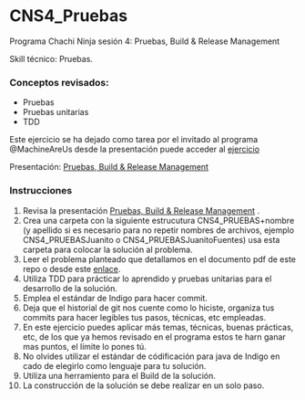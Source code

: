 # CNS4_Pruebas
Programa Chachi Ninja sesión 4: Pruebas, Build &amp; Release Management

Skill técnico: Pruebas. 

### Conceptos revisados: ###
* Pruebas
* Pruebas unitarias
* TDD

Este ejercicio se ha dejado como tarea por el invitado al programa @MachineAreUs desde la presentación puede acceder al [ejercicio](http://bit.ly/2xUd6DR)

Presentación: [Pruebas, Build &amp; Release Management](https://docs.google.com/presentation/d/1C7wa0zxquI1_nISS3Zk-cHg75uddAoohGzR634DoZG0/edit?usp=sharing) 


### Instrucciones ###
1. Revisa la presentación [Pruebas, Build &amp; Release Management](https://docs.google.com/presentation/d/1C7wa0zxquI1_nISS3Zk-cHg75uddAoohGzR634DoZG0/edit?usp=sharing) .
2. Crea una carpeta con la siguiente estrucutura CNS4_PRUEBAS+nombre (y apellido si es necesario para no repetir nombres de archivos, ejemplo CNS4_PRUEBASJuanito o CNS4_PRUEBASJuanitoFuentes) usa esta carpeta para colocar la solución al problema.
3. Leer el problema planteado que detallamos en el documento pdf de este repo o desde este [enlace](https://docs.google.com/document/d/1T4HojBELy5qkteYvtBcKZrAoUDOjdzlDIxsXKcLm6vw/edit?usp=sharing).
4. Utiliza TDD para prácticar lo aprendido y pruebas unitarias para el desarrollo de la solución.
5. Emplea el estándar de Indigo para hacer commit.
6. Deja que el historial de git nos cuente como lo hiciste, organiza tus commits para hacer legibles tus pasos, técnicas, etc empleadas.
7. En este ejercicio puedes aplicar más temas, técnicas, buenas prácticas, etc, de los que ya hemos revisado en el programa estos te harn ganar mas puntos, el límite lo pones tú.
8. No olvides utilizar el estándar de códificación para java de Indigo en cado de elegirlo como lenguaje para tu solución.
9. Utiliza una herramiento para el Build de la solución.
10. La construcción de la solución se debe realizar en un solo paso.
